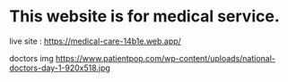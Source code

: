 # This website is for medical service.

live site : https://medical-care-14b1e.web.app/


doctors img
https://www.patientpop.com/wp-content/uploads/national-doctors-day-1-920x518.jpg

